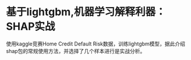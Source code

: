 # 基于lightgbm,机器学习解释利器：SHAP实战
使用kaggle竞赛Home Credit Default Risk数据，训练lightgbm模型，据此介绍shap包的常规使用方法，并选择了几个样本进行是实战分析。
